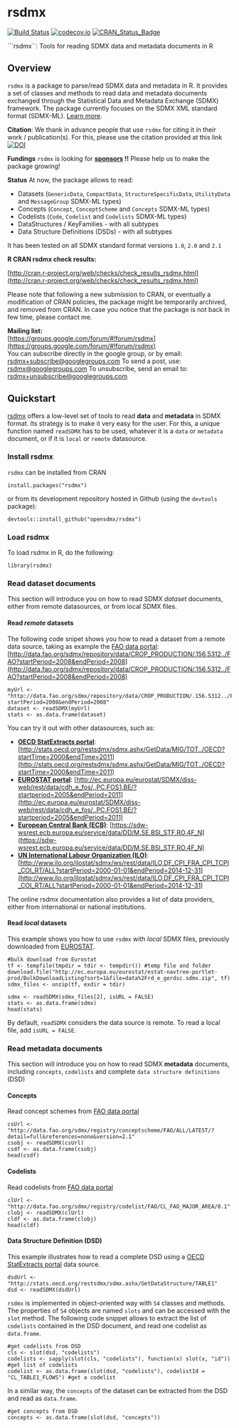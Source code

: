 **rsdmx**
=======
[![Build Status](https://travis-ci.org/opensdmx/rsdmx.svg?branch=master)](https://travis-ci.org/opensdmx/rsdmx.svg?branch=master)
[![codecov.io](http://codecov.io/github/opensdmx/rsdmx/coverage.svg?branch=master)](http://codecov.io/github/opensdmx/rsdmx?branch=master)
[![CRAN_Status_Badge](http://www.r-pkg.org/badges/version/rsdmx)](http://cran.r-project.org/web/packages/rsdmx)

```rsdmx``: Tools  for reading SDMX data and metadata documents in R

## Overview

``rsdmx`` is a package to parse/read SDMX data and metadata in R. It provides a set of classes and methods to read data and metadata documents exchanged through the Statistical Data and Metadata Exchange (SDMX) framework. The package currently focuses on the SDMX XML standard format (SDMX-ML). [Learn more](https://github.com/opensdmx/rsdmx/wiki#package_overview).

**Citation**: We thank in advance people that use ``rsdmx`` for citing it in their work / publication(s). For this, please use the citation provided at this link [![DOI](https://zenodo.org/badge/doi/10.5281/zenodo.11551.png)](http://dx.doi.org/10.5281/zenodo.11551)

**Fundings**
 ``rsdmx`` is looking for **[sponsors](https://github.com/opensdmx/rsdmx/wiki#package_development_funding) !!** Please help us to make the package growing!

**Status**
At now, the package allows to read:
* Datasets (``GenericData``, ``CompactData``, ``StructureSpecificData``, ``UtilityData`` and ``MessageGroup`` SDMX-ML types)
* Concepts (``Concept``, ``ConceptScheme`` and ``Concepts`` SDMX-ML types)
* Codelists (``Code``, ``Codelist`` and ``Codelists`` SDMX-ML types)
* DataStructures / KeyFamilies - with all subtypes
* Data Structure Definitions (DSDs) - with all subtypes

It has been tested on all SDMX standard format versions ``1.0``, ``2.0`` and ``2.1``
 
**R CRAN rsdmx check results:**

[http://cran.r-project.org/web/checks/check_results_rsdmx.html](http://cran.r-project.org/web/checks/check_results_rsdmx.html)

Please note that following a new submission to CRAN, or eventually a modification of CRAN policies, the package might be temporarily archived, and removed from CRAN. In case you notice that the package is not back in few time, please contact me.

**Mailing list:<br/>**
[https://groups.google.com/forum/#!forum/rsdmx](https://groups.google.com/forum/#!forum/rsdmx)<br/>
You can subscribe directly in the google group, or by email: [rsdmx+subscribe@googlegroups.com](rsdmx+subscribe@googlegroups.com)
To send a post, use: [rsdmx@googlegroups.com](rsdmx@googlegroups.com)
To unsubscribe, send an email to: [rsdmx+unsubscribe@googlegroups.com](rsdmx+unsubscribe@googlegroups.com)

## Quickstart

[rsdmx](http://cran.r-project.org/web/packages/rsdmx/index.html) offers a low-level set of tools to read **data** and **metadata** in SDMX format. Its strategy is to make it very easy for the user. For this, a unique function named ``readSDMX`` has to be used, whatever it is a ``data`` or ``metadata`` document, or if it is ``local`` or ``remote`` datasource.


### Install rsdmx

``rsdmx`` can be installed from CRAN
```{r, echo = FALSE}
install.packages("rsdmx")
```

or from its development repository hosted in Github (using the ``devtools`` package):

```{r, echo = FALSE}
devtools::install_github("opensdmx/rsdmx")
```

### Load rsdmx

To load rsdmx in R, do the following:

```{r, echo = FALSE}
library(rsdmx)
```

### Read dataset documents

This section will introduce you on how to read SDMX *dataset* documents, either from remote datasources, or from local SDMX files.

#### Read _remote_ datasets

The following code snipet shows you how to read a dataset from a remote data source, taking as example the [FAO data portal](http://data.fao.org/sdmx/index.html): [http://data.fao.org/sdmx/repository/data/CROP_PRODUCTION/.156.5312../FAO?startPeriod=2008&endPeriod=2008](http://data.fao.org/sdmx/repository/data/CROP_PRODUCTION/.156.5312../FAO?startPeriod=2008&endPeriod=2008)

```{r, echo = FALSE}
myUrl <- "http://data.fao.org/sdmx/repository/data/CROP_PRODUCTION/.156.5312../FAO?startPeriod=2008&endPeriod=2008"
dataset <- readSDMX(myUrl)
stats <- as.data.frame(dataset) 
```

You can try it out with other datasources, such as:
* [**OECD StatExtracts portal**](http://stats.oecd.org): [http://stats.oecd.org/restsdmx/sdmx.ashx/GetData/MIG/TOT../OECD?startTime=2000&endTime=2011](http://stats.oecd.org/restsdmx/sdmx.ashx/GetData/MIG/TOT../OECD?startTime=2000&endTime=2011)
* [**EUROSTAT portal**](http://epp.eurostat.ec.europa.eu/portal/page/portal/sdmx_web_services/getting_started/rest_sdmx_2.1): [http://ec.europa.eu/eurostat/SDMX/diss-web/rest/data/cdh_e_fos/..PC.FOS1.BE/?startperiod=2005&endPeriod=2011](http://ec.europa.eu/eurostat/SDMX/diss-web/rest/data/cdh_e_fos/..PC.FOS1.BE/?startperiod=2005&endPeriod=2011)
* [**European Central Bank (ECB)**](https://sdw-wsrest.ecb.europa.eu): [https://sdw-wsrest.ecb.europa.eu/service/data/DD/M.SE.BSI_STF.RO.4F_N](https://sdw-wsrest.ecb.europa.eu/service/data/DD/M.SE.BSI_STF.RO.4F_N)
* [**UN International Labour Organization (ILO)**](http://www.ilo.org/ilostat/faces/home/statisticaldata/technical_page?_adf.ctrl-state=25zdozvi8_9&_afrLoop=1131342564621899): [http://www.ilo.org/ilostat/sdmx/ws/rest/data/ILO,DF_CPI_FRA_CPI_TCPI_COI_RT/ALL?startPeriod=2000-01-01&endPeriod=2014-12-31](http://www.ilo.org/ilostat/sdmx/ws/rest/data/ILO,DF_CPI_FRA_CPI_TCPI_COI_RT/ALL?startPeriod=2000-01-01&endPeriod=2014-12-31)

The online rsdmx documentation also provides a list of data providers, either from international or national institutions.

#### Read _local_ datasets

This example shows you how to use ``rsdmx`` with _local_ SDMX files, previously downloaded from [EUROSTAT](http://ec.europa.eu/eurostat).

```{r, echo = FALSE}
#bulk download from Eurostat
tf <- tempfile(tmpdir = tdir <- tempdir()) #temp file and folder
download.file("http://ec.europa.eu/eurostat/estat-navtree-portlet-prod/BulkDownloadListing?sort=1&file=data%2Frd_e_gerdsc.sdmx.zip", tf)
sdmx_files <- unzip(tf, exdir = tdir)

sdmx <- readSDMX(sdmx_files[2], isURL = FALSE)
stats <- as.data.frame(sdmx)
head(stats)

```

By default, ``readSDMX`` considers the data source is remote. To read a local file, add ``isURL = FALSE``.

### Read metadata documents

This section will introduce you on how to read SDMX **metadata** documents, including ``concepts``, ``codelists`` and complete ``data structure definitions`` (DSD)


#### Concepts

Read concept schemes from [FAO data portal](http://data.fao.org/sdmx/index.html)

```{r, echo = FALSE}
csUrl <- "http://data.fao.org/sdmx/registry/conceptscheme/FAO/ALL/LATEST/?detail=full&references=none&version=2.1"
csobj <- readSDMX(csUrl)
csdf <- as.data.frame(csobj)
head(csdf)
```

#### Codelists

Read codelists from [FAO data portal](http://data.fao.org/sdmx/index.html)
```{r, echo = FALSE}
clUrl <- "http://data.fao.org/sdmx/registry/codelist/FAO/CL_FAO_MAJOR_AREA/0.1"
clobj <- readSDMX(clUrl)
cldf <- as.data.frame(clobj)
head(cldf)
```

#### Data Structure Definition (DSD)

This example illustrates how to read a complete DSD using a [OECD StatExtracts portal](http://stats.oecd.org) data source.

```{r, echo = FALSE}
dsdUrl <- "http://stats.oecd.org/restsdmx/sdmx.ashx/GetDataStructure/TABLE1"
dsd <- readSDMX(dsdUrl)
```

``rsdmx`` is implemented in object-oriented way with ``S4`` classes and methods. The properties of ``S4`` objects are named ``slots`` and can be accessed with the ``slot`` method. The following code snippet allows to extract the list of ``codelists`` contained in the DSD document, and read one codelist as ``data.frame``.

```{r, echo = FALSE}
#get codelists from DSD
cls <- slot(dsd, "codelists")
codelists <- sapply(slot(cls, "codelists"), function(x) slot(x, "id")) #get list of codelists
codelist <- as.data.frame(slot(dsd, "codelists"), codelistId = "CL_TABLE1_FLOWS") #get a codelist
```

In a similar way, the ``concepts`` of the dataset can be extracted from the DSD and read as ``data.frame``.

```{r, echo = FALSE}
#get concepts from DSD
concepts <- as.data.frame(slot(dsd, "concepts"))
```
